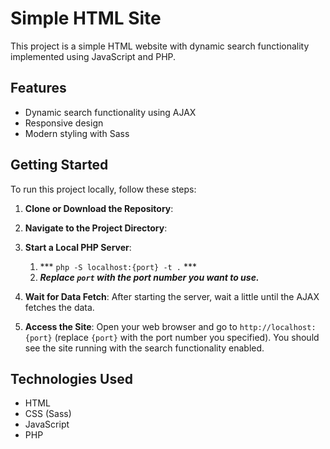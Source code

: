 # Simple HTML Site

This project is a simple HTML website with dynamic search functionality implemented using JavaScript and PHP.

## Features

- Dynamic search functionality using AJAX
- Responsive design
- Modern styling with Sass

## Getting Started

To run this project locally, follow these steps:

1. **Clone or Download the Repository**: 

2. **Navigate to the Project Directory**:

3. **Start a Local PHP Server**: 
    1. *** `php -S localhost:{port} -t .` ***
    2. ***Replace `port` with the port number you want to use.***

4. **Wait for Data Fetch**:
After starting the server, wait a little until the AJAX fetches the data.

5. **Access the Site**:
Open your web browser and go to `http://localhost:{port}` (replace `{port}` with the port number you specified). You should see the site running with the search functionality enabled.

## Technologies Used

- HTML
- CSS (Sass)
- JavaScript
- PHP
